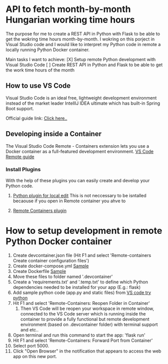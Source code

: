 # API to fetch month-by-month Hungarian working time hours

The purpose for me to create a REST API in Python with Flask to be able to get the wokring time hours month-by-month. I wokring on this porject in Visual Studio code and I would like to interpret my Python code in remote a locally running Python Docker container.

Main tasks I want to achieve:
    [X] Setup remote Python development with Visual Studio Code
    [ ] Create REST API in Python and Flask to be able to get the work time hours of the month

## How to use VS Code
Visual Studio Code is an ideal free, lightweight development environment instead of the market leader IntellIJ IDEA ultimate which has built-in Spring Boot support.

Official guide link: [Click here..](https://code.visualstudio.com/docs/java/java-spring-boot)

## Developing inside a Container
The Visual Studio Code Remote - Containers extension lets you use a Docker container as a full-featured development environment. 
[VS Code Remote guide](https://code.visualstudio.com/docs/remote/containers#_quick-start-open-a-folder-in-a-container)

### Install Plugins
With the help of these plugins you can easily create and develop your Python code.

1. [Python plugin for local edit](https://marketplace.visualstudio.com/items?itemName=ms-python.python)
    This is not neccessary to be isntalled becaouse if you open in Remote container you ahve to 

2. [Remote Containers plugin](https://marketplace.visualstudio.com/items?itemName=ms-vscode-remote.remote-containers)

# How to setup development in remote Python Docker container
1. Create devcontainer.json file (Hit F1 and select 'Remote-containers Create container configuration files')
2. Create docker-compose.yml [Sample](https://github.com/microsoft/python-sample-tweeterapp/blob/master/.devcontainer/docker-compose.yml)
3. Create Dockerfile [Sample](https://github.com/microsoft/python-sample-tweeterapp/blob/master/.devcontainer/Dockerfile)
4. Move these files to folder named '.devcontainer'
6. Create a 'requirements.txt' and '.temp.txt' to define which Python dependencies needed to be installed for your app (E.g.: flask)
5. Add sample python code (app.py and static files) from [VS code try python](https://github.com/microsoft/vscode-remote-try-python)
6. Hit F1 and select 'Remote-Containers: Reopen Folder in Container'
    1. Then VS Code will be reopen your workspace in remote window, connected to the VS Code server which is running  inside the container to provide a fully functional but remote development environment (based on .devcontainer folder) with terminal support and etc..
7. Open terminal and run this command to start the app: 'flask run'
8. Hit F1 and select 'Remote-Containers: Forward Port from Container'
9. Select port 5000.
10. Click "Open Browser" in the notification that appears to access the web app on this new port.



